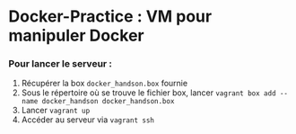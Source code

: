 Docker-Practice : VM pour manipuler Docker
=============================================================

### Pour lancer le serveur :
1. Récupérer la box `docker_handson.box` fournie
2. Sous le répertoire où se trouve le fichier box, lancer `vagrant box add --name docker_handson docker_handson.box`
3. Lancer `vagrant up`
4. Accéder au serveur via `vagrant ssh`
